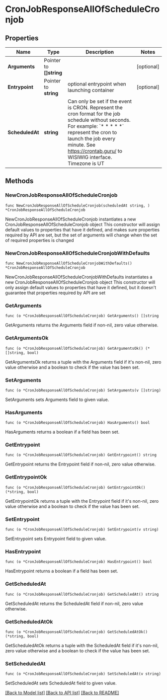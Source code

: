 # CronJobResponseAllOfScheduleCronjob

## Properties

Name | Type | Description | Notes
------------ | ------------- | ------------- | -------------
**Arguments** | Pointer to **[]string** |  | [optional] 
**Entrypoint** | Pointer to **string** | optional entrypoint when launching container | [optional] 
**ScheduledAt** | **string** | Can only be set if the event is CRON.   Represent the cron format for the job schedule without seconds.   For example: &#x60;* * * * *&#x60; represent the cron to launch the job every minute.   See https://crontab.guru/ to WISIWIG interface.   Timezone is UT  | 

## Methods

### NewCronJobResponseAllOfScheduleCronjob

`func NewCronJobResponseAllOfScheduleCronjob(scheduledAt string, ) *CronJobResponseAllOfScheduleCronjob`

NewCronJobResponseAllOfScheduleCronjob instantiates a new CronJobResponseAllOfScheduleCronjob object
This constructor will assign default values to properties that have it defined,
and makes sure properties required by API are set, but the set of arguments
will change when the set of required properties is changed

### NewCronJobResponseAllOfScheduleCronjobWithDefaults

`func NewCronJobResponseAllOfScheduleCronjobWithDefaults() *CronJobResponseAllOfScheduleCronjob`

NewCronJobResponseAllOfScheduleCronjobWithDefaults instantiates a new CronJobResponseAllOfScheduleCronjob object
This constructor will only assign default values to properties that have it defined,
but it doesn't guarantee that properties required by API are set

### GetArguments

`func (o *CronJobResponseAllOfScheduleCronjob) GetArguments() []string`

GetArguments returns the Arguments field if non-nil, zero value otherwise.

### GetArgumentsOk

`func (o *CronJobResponseAllOfScheduleCronjob) GetArgumentsOk() (*[]string, bool)`

GetArgumentsOk returns a tuple with the Arguments field if it's non-nil, zero value otherwise
and a boolean to check if the value has been set.

### SetArguments

`func (o *CronJobResponseAllOfScheduleCronjob) SetArguments(v []string)`

SetArguments sets Arguments field to given value.

### HasArguments

`func (o *CronJobResponseAllOfScheduleCronjob) HasArguments() bool`

HasArguments returns a boolean if a field has been set.

### GetEntrypoint

`func (o *CronJobResponseAllOfScheduleCronjob) GetEntrypoint() string`

GetEntrypoint returns the Entrypoint field if non-nil, zero value otherwise.

### GetEntrypointOk

`func (o *CronJobResponseAllOfScheduleCronjob) GetEntrypointOk() (*string, bool)`

GetEntrypointOk returns a tuple with the Entrypoint field if it's non-nil, zero value otherwise
and a boolean to check if the value has been set.

### SetEntrypoint

`func (o *CronJobResponseAllOfScheduleCronjob) SetEntrypoint(v string)`

SetEntrypoint sets Entrypoint field to given value.

### HasEntrypoint

`func (o *CronJobResponseAllOfScheduleCronjob) HasEntrypoint() bool`

HasEntrypoint returns a boolean if a field has been set.

### GetScheduledAt

`func (o *CronJobResponseAllOfScheduleCronjob) GetScheduledAt() string`

GetScheduledAt returns the ScheduledAt field if non-nil, zero value otherwise.

### GetScheduledAtOk

`func (o *CronJobResponseAllOfScheduleCronjob) GetScheduledAtOk() (*string, bool)`

GetScheduledAtOk returns a tuple with the ScheduledAt field if it's non-nil, zero value otherwise
and a boolean to check if the value has been set.

### SetScheduledAt

`func (o *CronJobResponseAllOfScheduleCronjob) SetScheduledAt(v string)`

SetScheduledAt sets ScheduledAt field to given value.



[[Back to Model list]](../README.md#documentation-for-models) [[Back to API list]](../README.md#documentation-for-api-endpoints) [[Back to README]](../README.md)


